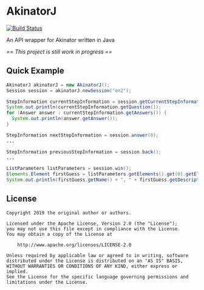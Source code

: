 # AkinatorJ
[![Build Status](https://travis-ci.org/dianw/akinatorj.svg?branch=master)](https://travis-ci.org/dianw/akinatorj)

An API wrapper for Akinator written in Java

_== This project is still work in progress ==_

## Quick Example
```java
AkinatorJ akinatorJ = new AkinatorJ();
Session session = akinatorJ.newSession("en2");

StepInformation currentStepInformation = session.getCurrentStepInformation();
System.out.println(currentStepInformation.getQuestion());
for (Answer answer : currentStepInformation.getAnswers()) {
  System.out.println(answer.getAnswer());
}

StepInformation nextStepInformation = session.answer(0);
...

StepInformation previousStepInformation = session.back();
...

ListParameters listParameters = session.win();
Elements.Element firstGuess = listParameters.getElements().get(0).getElement();
System.out.println(firstGuess.getName() + ", " + firstGuess.getDescription());
```

## License
```
Copyright 2019 the original author or authors.

Licensed under the Apache License, Version 2.0 (the "License");
you may not use this file except in compliance with the License.
You may obtain a copy of the License at

    http://www.apache.org/licenses/LICENSE-2.0

Unless required by applicable law or agreed to in writing, software
distributed under the License is distributed on an "AS IS" BASIS,
WITHOUT WARRANTIES OR CONDITIONS OF ANY KIND, either express or implied.
See the License for the specific language governing permissions and
limitations under the License.
```